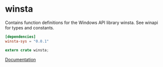 # winsta #
Contains function definitions for the Windows API library winsta. See winapi for types and constants.

```toml
[dependencies]
winsta-sys = "0.0.1"
```

```rust
extern crate winsta;
```

[Documentation](https://retep998.github.io/doc/winapi/winsta/)
